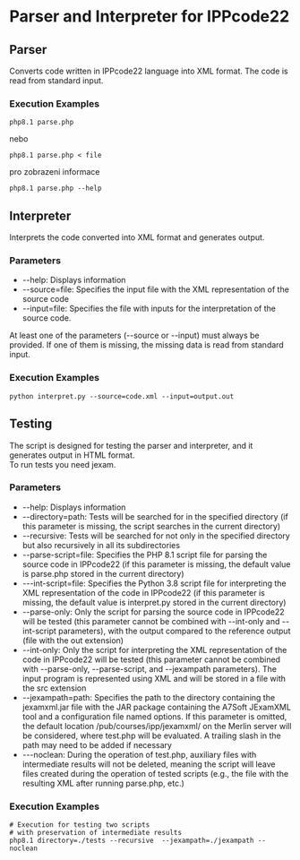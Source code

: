 # Parser and Interpreter for IPPcode22


## Parser
Converts code written in IPPcode22 language into XML format. The code is read from standard input.

### Execution Examples 
```
php8.1 parse.php
```
nebo
```
php8.1 parse.php < file
```
pro zobrazeni informace 
```
php8.1 parse.php --help 
```

## Interpreter
Interprets the code converted into XML format and generates output.


### Parameters
+ --help: Displays information
+ --source=file: Specifies the input file with the XML representation of the source code
+ --input=file: Specifies the file with inputs for the interpretation of the source code.

At least one of the parameters (--source or --input) must always be provided. If one of them is missing, the missing data is read from standard input.
### Execution Examples
```
python interpret.py --source=code.xml --input=output.out
```

## Testing
The script is designed for testing the parser and interpreter, and it generates output in HTML format.    
To run tests you need jexam.

### Parameters 
+ --help: Displays information
+ --directory=path: Tests will be searched for in the specified directory (if this parameter is missing, the script searches in the current directory) 
+ --recursive: Tests will be searched for not only in the specified directory but also recursively in all its subdirectories
+ --parse-script=file: Specifies the PHP 8.1 script file for parsing the source code in IPPcode22 (if this parameter is missing, the default value is parse.php stored in the current directory) 
+ ---int-script=file: Specifies the Python 3.8 script file for interpreting the XML representation of the code in IPPcode22 (if this parameter is missing, the default value is interpret.py stored in the current directory)
+ --parse-only: Only the script for parsing the source code in IPPcode22 will be tested (this parameter cannot be combined with --int-only and --int-script parameters), with the output compared to the reference output (file with the out extension)  
+ --int-only: Only the script for interpreting the XML representation of the code in IPPcode22 will be tested (this parameter cannot be combined with --parse-only, --parse-script, and --jexampath parameters). The input program is represented using XML and will be stored in a file with the src extension
+ --jexampath=path: Specifies the path to the directory containing the jexamxml.jar file with the JAR package containing the A7Soft JExamXML tool and a configuration file named options. If this parameter is omitted, the default location /pub/courses/ipp/jexamxml/ on the Merlin server will be considered, where test.php will be evaluated. A trailing slash in the path may need to be added if necessary 
+ ---noclean: During the operation of test.php, auxiliary files with intermediate results will not be deleted, meaning the script will leave files created during the operation of tested scripts (e.g., the file with the resulting XML after running parse.php, etc.)

### Execution Examples
```
# Execution for testing two scripts
# with preservation of intermediate results
php8.1 directory=./tests --recursive  --jexampath=./jexampath --noclean
```
